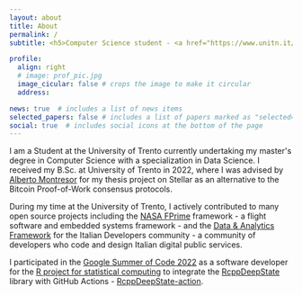 ```yaml
---
layout: about
title: About
permalink: /
subtitle: <h5>Computer Science student - <a href="https://www.unitn.it/">University of Trento</a> | Open source developer</h5>

profile:
  align: right
  # image: prof_pic.jpg
  image_cicular: false # crops the image to make it circular
  address: 

news: true  # includes a list of news items
selected_papers: false # includes a list of papers marked as "selected={true}"
social: true  # includes social icons at the bottom of the page
---
```

I am a Student at the University of Trento currently undertaking my master's degree in Computer Science with a specialization in Data Science.
I received my B.Sc. at University of Trento in 2022, where I was advised by [Alberto Montresor](https://cricca.disi.unitn.it/montresor/) for my thesis project on Stellar as an alternative to the Bitcoin Proof-of-Work consensus protocols.

During my time at the University of Trento, I actively contributed to many open source projects including the [NASA FPrime](https://github.com/nasa/fprime) framework - a flight software and embedded systems framework - and the [Data & Analytics Framework](https://docs.italia.it/italia/daf/) for the Italian Developers community - a community of developers who code and design Italian digital public services. 

I participated in the [Google Summer of Code 2022](https://summerofcode.withgoogle.com/programs/2022/projects/t87xbcg2) as a software developer for the [R project for statistical computing](https://www.r-project.org/) to integrate the [RcppDeepState](https://github.com/FabrizioSandri/RcppDeepState) library with GitHub Actions - [RcppDeepState-action](https://github.com/marketplace/actions/rcppdeepstate).


